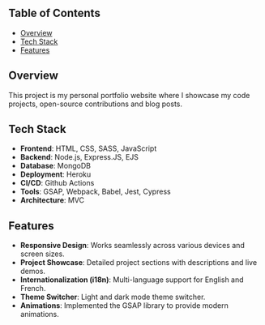 ## Table of Contents

- [Overview](#overview)
- [Tech Stack](#tech-stack)
- [Features](#features)

## Overview

This project is my personal portfolio website where I showcase my code projects, open-source contributions and blog posts.

## Tech Stack

- **Frontend**: HTML, CSS, SASS, JavaScript
- **Backend**: Node.js, Express.JS, EJS
- **Database**: MongoDB
- **Deployment**: Heroku
- **CI/CD**: Github Actions
- **Tools**: GSAP, Webpack, Babel, Jest, Cypress
- **Architecture**: MVC

## Features

- **Responsive Design**: Works seamlessly across various devices and screen sizes.
- **Project Showcase**: Detailed project sections with descriptions and live demos.
- **Internationalization (i18n)**: Multi-language support for English and French.
- **Theme Switcher**: Light and dark mode theme switcher.
- **Animations**: Implemented the GSAP library to provide modern animations.